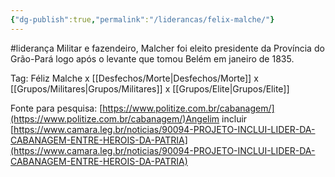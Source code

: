 ```yaml
---
{"dg-publish":true,"permalink":"/liderancas/felix-malche/"}
---
```


#liderança
Militar e fazendeiro, Malcher foi eleito presidente da Província do Grão-Pará logo após o levante que tomou Belém em janeiro de 1835.

Tag: Féliz Malche x [[Desfechos/Morte\|Desfechos/Morte]] x [[Grupos/Militares\|Grupos/Militares]] x [[Grupos/Elite\|Grupos/Elite]]


Fonte para pesquisa: [https://www.politize.com.br/cabanagem/](https://www.politize.com.br/cabanagem/)Angelim incluir [https://www.camara.leg.br/noticias/90094-PROJETO-INCLUI-LIDER-DA-CABANAGEM-ENTRE-HEROIS-DA-PATRIA](https://www.camara.leg.br/noticias/90094-PROJETO-INCLUI-LIDER-DA-CABANAGEM-ENTRE-HEROIS-DA-PATRIA)